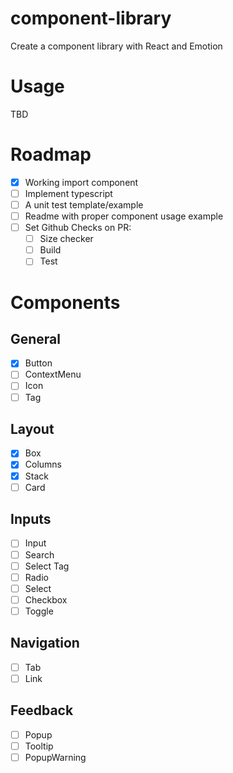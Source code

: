 # component-library

Create a component library with React and Emotion

# Usage

TBD

# Roadmap

- [x] Working import component
- [ ] Implement typescript
- [ ] A unit test template/example
- [ ] Readme with proper component usage example
- [ ] Set Github Checks on PR:
  - [ ] Size checker
  - [ ] Build
  - [ ] Test

# Components

## General

- [x] Button
- [ ] ContextMenu
- [ ] Icon
- [ ] Tag

## Layout

- [x] Box
- [x] Columns
- [x] Stack
- [ ] Card

## Inputs

- [ ] Input
- [ ] Search
- [ ] Select Tag
- [ ] Radio
- [ ] Select
- [ ] Checkbox
- [ ] Toggle

## Navigation

- [ ] Tab
- [ ] Link

## Feedback

- [ ] Popup
- [ ] Tooltip
- [ ] PopupWarning
